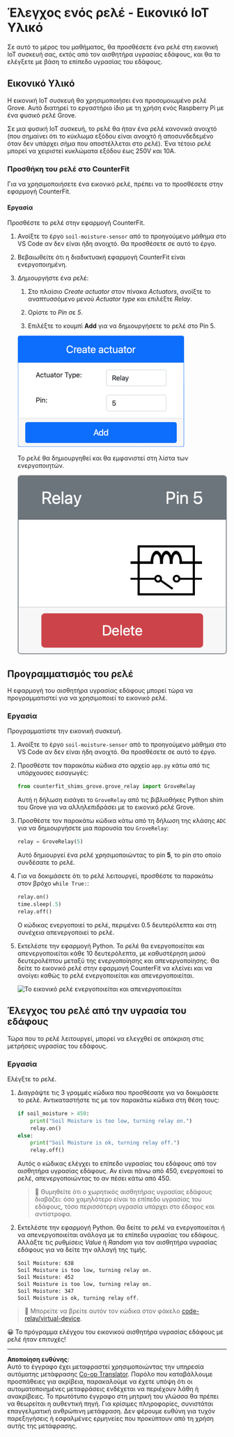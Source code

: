 <!--
CO_OP_TRANSLATOR_METADATA:
{
  "original_hash": "f8f541ee945545017a51aaf309aa37c3",
  "translation_date": "2025-08-27T22:12:33+00:00",
  "source_file": "2-farm/lessons/3-automated-plant-watering/virtual-device-relay.md",
  "language_code": "el"
}
-->
# Έλεγχος ενός ρελέ - Εικονικό IoT Υλικό

Σε αυτό το μέρος του μαθήματος, θα προσθέσετε ένα ρελέ στη εικονική IoT συσκευή σας, εκτός από τον αισθητήρα υγρασίας εδάφους, και θα το ελέγξετε με βάση το επίπεδο υγρασίας του εδάφους.

## Εικονικό Υλικό

Η εικονική IoT συσκευή θα χρησιμοποιήσει ένα προσομοιωμένο ρελέ Grove. Αυτό διατηρεί το εργαστήριο ίδιο με τη χρήση ενός Raspberry Pi με ένα φυσικό ρελέ Grove.

Σε μια φυσική IoT συσκευή, το ρελέ θα ήταν ένα ρελέ κανονικά ανοιχτό (που σημαίνει ότι το κύκλωμα εξόδου είναι ανοιχτό ή αποσυνδεδεμένο όταν δεν υπάρχει σήμα που αποστέλλεται στο ρελέ). Ένα τέτοιο ρελέ μπορεί να χειριστεί κυκλώματα εξόδου έως 250V και 10A.

### Προσθήκη του ρελέ στο CounterFit

Για να χρησιμοποιήσετε ένα εικονικό ρελέ, πρέπει να το προσθέσετε στην εφαρμογή CounterFit.

#### Εργασία

Προσθέστε το ρελέ στην εφαρμογή CounterFit.

1. Ανοίξτε το έργο `soil-moisture-sensor` από το προηγούμενο μάθημα στο VS Code αν δεν είναι ήδη ανοιχτό. Θα προσθέσετε σε αυτό το έργο.

1. Βεβαιωθείτε ότι η διαδικτυακή εφαρμογή CounterFit είναι ενεργοποιημένη.

1. Δημιουργήστε ένα ρελέ:

    1. Στο πλαίσιο *Create actuator* στον πίνακα *Actuators*, ανοίξτε το αναπτυσσόμενο μενού *Actuator type* και επιλέξτε *Relay*.

    1. Ορίστε το *Pin* σε *5*.

    1. Επιλέξτε το κουμπί **Add** για να δημιουργήσετε το ρελέ στο Pin 5.

    ![Οι ρυθμίσεις του ρελέ](../../../../../translated_images/counterfit-create-relay.fa7c40fd0f2f6afc33b35ea94fcb235085be4861e14e3fe6b9b7bcfc82d1c888.el.png)

    Το ρελέ θα δημιουργηθεί και θα εμφανιστεί στη λίστα των ενεργοποιητών.

    ![Το ρελέ που δημιουργήθηκε](../../../../../translated_images/counterfit-relay.bbf74c1dbdc8b9acd983367fcbd06703a402aefef6af54ddb28e11307ba8a12c.el.png)

## Προγραμματισμός του ρελέ

Η εφαρμογή του αισθητήρα υγρασίας εδάφους μπορεί τώρα να προγραμματιστεί για να χρησιμοποιεί το εικονικό ρελέ.

### Εργασία

Προγραμματίστε την εικονική συσκευή.

1. Ανοίξτε το έργο `soil-moisture-sensor` από το προηγούμενο μάθημα στο VS Code αν δεν είναι ήδη ανοιχτό. Θα προσθέσετε σε αυτό το έργο.

1. Προσθέστε τον παρακάτω κώδικα στο αρχείο `app.py` κάτω από τις υπάρχουσες εισαγωγές:

    ```python
    from counterfit_shims_grove.grove_relay import GroveRelay
    ```

    Αυτή η δήλωση εισάγει το `GroveRelay` από τις βιβλιοθήκες Python shim του Grove για να αλληλεπιδράσει με το εικονικό ρελέ Grove.

1. Προσθέστε τον παρακάτω κώδικα κάτω από τη δήλωση της κλάσης `ADC` για να δημιουργήσετε μια παρουσία του `GroveRelay`:

    ```python
    relay = GroveRelay(5)
    ```

    Αυτό δημιουργεί ένα ρελέ χρησιμοποιώντας το pin **5**, το pin στο οποίο συνδέσατε το ρελέ.

1. Για να δοκιμάσετε ότι το ρελέ λειτουργεί, προσθέστε τα παρακάτω στον βρόχο `while True:`:

    ```python
    relay.on()
    time.sleep(.5)
    relay.off()
    ```

    Ο κώδικας ενεργοποιεί το ρελέ, περιμένει 0.5 δευτερόλεπτα και στη συνέχεια απενεργοποιεί το ρελέ.

1. Εκτελέστε την εφαρμογή Python. Το ρελέ θα ενεργοποιείται και απενεργοποιείται κάθε 10 δευτερόλεπτα, με καθυστέρηση μισού δευτερολέπτου μεταξύ της ενεργοποίησης και απενεργοποίησης. Θα δείτε το εικονικό ρελέ στην εφαρμογή CounterFit να κλείνει και να ανοίγει καθώς το ρελέ ενεργοποιείται και απενεργοποιείται.

    ![Το εικονικό ρελέ ενεργοποιείται και απενεργοποιείται](../../../../../images/virtual-relay-turn-on-off.gif)

## Έλεγχος του ρελέ από την υγρασία του εδάφους

Τώρα που το ρελέ λειτουργεί, μπορεί να ελεγχθεί σε απόκριση στις μετρήσεις υγρασίας του εδάφους.

### Εργασία

Ελέγξτε το ρελέ.

1. Διαγράψτε τις 3 γραμμές κώδικα που προσθέσατε για να δοκιμάσετε το ρελέ. Αντικαταστήστε τις με τον παρακάτω κώδικα στη θέση τους:

    ```python
    if soil_moisture > 450:
        print("Soil Moisture is too low, turning relay on.")
        relay.on()
    else:
        print("Soil Moisture is ok, turning relay off.")
        relay.off()
    ```

    Αυτός ο κώδικας ελέγχει το επίπεδο υγρασίας του εδάφους από τον αισθητήρα υγρασίας εδάφους. Αν είναι πάνω από 450, ενεργοποιεί το ρελέ, απενεργοποιώντας το αν πέσει κάτω από 450.

    > 💁 Θυμηθείτε ότι ο χωρητικός αισθητήρας υγρασίας εδάφους διαβάζει: όσο χαμηλότερο είναι το επίπεδο υγρασίας του εδάφους, τόσο περισσότερη υγρασία υπάρχει στο έδαφος και αντίστροφα.

1. Εκτελέστε την εφαρμογή Python. Θα δείτε το ρελέ να ενεργοποιείται ή να απενεργοποιείται ανάλογα με τα επίπεδα υγρασίας του εδάφους. Αλλάξτε τις ρυθμίσεις *Value* ή *Random* για τον αισθητήρα υγρασίας εδάφους για να δείτε την αλλαγή της τιμής.

    ```output
    Soil Moisture: 638
    Soil Moisture is too low, turning relay on.
    Soil Moisture: 452
    Soil Moisture is too low, turning relay on.
    Soil Moisture: 347
    Soil Moisture is ok, turning relay off.
    ```

> 💁 Μπορείτε να βρείτε αυτόν τον κώδικα στον φάκελο [code-relay/virtual-device](../../../../../2-farm/lessons/3-automated-plant-watering/code-relay/virtual-device).

😀 Το πρόγραμμα ελέγχου του εικονικού αισθητήρα υγρασίας εδάφους με ρελέ ήταν επιτυχές!

---

**Αποποίηση ευθύνης**:  
Αυτό το έγγραφο έχει μεταφραστεί χρησιμοποιώντας την υπηρεσία αυτόματης μετάφρασης [Co-op Translator](https://github.com/Azure/co-op-translator). Παρόλο που καταβάλλουμε προσπάθειες για ακρίβεια, παρακαλούμε να έχετε υπόψη ότι οι αυτοματοποιημένες μεταφράσεις ενδέχεται να περιέχουν λάθη ή ανακρίβειες. Το πρωτότυπο έγγραφο στη μητρική του γλώσσα θα πρέπει να θεωρείται η αυθεντική πηγή. Για κρίσιμες πληροφορίες, συνιστάται επαγγελματική ανθρώπινη μετάφραση. Δεν φέρουμε ευθύνη για τυχόν παρεξηγήσεις ή εσφαλμένες ερμηνείες που προκύπτουν από τη χρήση αυτής της μετάφρασης.